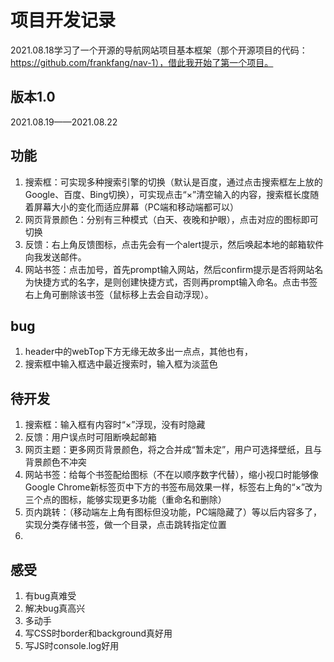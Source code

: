 # 项目开发记录
2021.08.18学习了一个开源的导航网站项目基本框架（那个开源项目的代码：https://github.com/frankfang/nav-1），借此我开始了第一个项目。
## 版本1.0
2021.08.19——2021.08.22
## 功能

1. 搜索框：可实现多种搜索引擎的切换（默认是百度，通过点击搜索框左上放的Google、百度、Bing切换），可实现点击“×”清空输入的内容，搜索框长度随着屏幕大小的变化而适应屏幕（PC端和移动端都可以）
2. 网页背景颜色：分别有三种模式（白天、夜晚和护眼），点击对应的图标即可切换
3. 反馈：右上角反馈图标，点击先会有一个alert提示，然后唤起本地的邮箱软件向我发送邮件。
4. 网站书签：点击加号，首先prompt输入网站，然后confirm提示是否将网站名为快捷方式的名字，是则创建快捷方式，否则再prompt输入命名。点击书签右上角可删除该书签（鼠标移上去会自动浮现）。
## bug
1. header中的webTop下方无缘无故多出一点点，其他也有，
2. 搜索框中输入框选中最近搜索时，输入框为淡蓝色

## 待开发
1. 搜索框：输入框有内容时“×”浮现，没有时隐藏
2. 反馈：用户误点时可阻断唤起邮箱
3. 网页主题：更多网页背景颜色，将之合并成“暂未定”，用户可选择壁纸，且与背景颜色不冲突
4. 网站书签：给每个书签配给图标（不在以顺序数字代替），缩小视口时能够像Google Chrome新标签页中下方的书签布局效果一样，标签右上角的“×”改为三个点的图标，能够实现更多功能（重命名和删除）
5. 页内跳转：（移动端左上角有图标但没功能，PC端隐藏了）等以后内容多了，实现分类存储书签，做一个目录，点击跳转指定位置
6.

## 感受
1. 有bug真难受
2. 解决bug真高兴
3. 多动手
4. 写CSS时border和background真好用
4. 写JS时console.log好用

